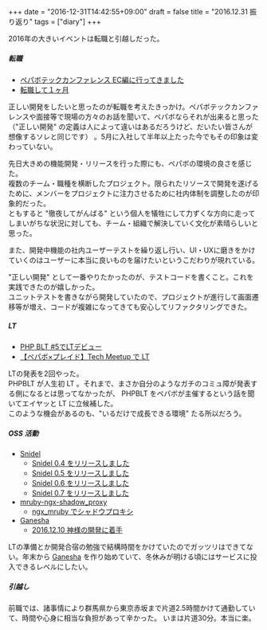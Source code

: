 +++
date = "2016-12-31T14:42:55+09:00"
draft = false
title = "2016.12.31 振り返り"
tags = ["diary"]
+++

2016年の大きいイベントは転職と引越しだった。

<!--more-->

##### 転職

- [ペパボテックカンファレンス EC編に行ってきました](/blog/2015/11/15/pbtech_4/)
- [転職して１ヶ月](/blog/2016/06/18/pepabo/)

正しい開発をしたいと思ったのが転職を考えたきっかけ。ペパボテックカンファレンスや面接等で現場の方々のお話を聞いて、ペパボならそれが出来ると思った（"正しい開発" の定義は人によって違いはあるだろうけど、だいたい皆さんが想像するソレと同じです） 。5月に入社して半年以上たった今でもその印象は変わっていない。

先日大きめの機能開発・リリースを行った際にも、ペパボの環境の良さを感じた。  
複数のチーム・職種を横断したプロジェクト。限られたリソースで開発を遂げるために、メンバーをプロジェクトに注力させるために社内体制を調整したのが印象的だった。  
ともすると "徹夜してがんばる" という個人を犠牲にして力ずくな方向に走ってしまいがちな状況に対しても、チーム・組織で解決していく文化が素晴らしいと思った。

また、開発中機能の社内ユーザーテストを繰り返し行い、UI・UXに磨きをかけていくのはユーザーに本当に良いものを届けたいというこだわりが現れている。

"正しい開発" として一番やりたかったのが、テストコードを書くこと。これを実践できたのが嬉しかった。  
ユニットテストを書きながら開発していたので、プロジェクトが進行して画面遷移等が増え、コードが複雑になってきても安心してリファクタリングできた。

##### LT

- [PHP BLT #5でLTデビュー](/blog/2016/07/20/phpblt5/)
- [【ペパボ×プレイド】Tech Meetup で LT](/blog/2016/10/27/pepabo_plaid_lt/)

LTの発表を2回やった。  
PHPBLT が人生初 LT 。それまで、まさか自分のようなガチのコミュ障が発表する側になるとは思ってなかったが、 PHPBLT をペパボが主催するという話を聞いてエイヤッと LT に立候補した。  
このような機会があるのも、"いるだけで成長できる環境" たる所以だろう。

##### OSS 活動

- [Snidel](https://github.com/ackintosh/snidel)
	- [Snidel 0.4 をリリースしました](/blog/2016/04/04/snidel_0_4_0)
	- [Snidel 0.5 をリリースしました](/blog/2016/04/04/snidel_0_5_0)
	- [Snidel 0.6 をリリースしました](/blog/2016/05/04/snidel_0_6_0)
	- [Snidel 0.7 をリリースしました](/blog/2016/09/09/snidel_0_7_0)
- [mruby-ngx-shadow_proxy](https://github.com/ackintosh/mruby-ngx-shadow_proxy)
	- [ngx_mruby でシャドウプロキシ](/blog/2016/08/05/shadow_proxy-using-ngx_mruby/)
- [Ganesha](https://github.com/ackintosh/ganesha)
	- [2016.12.10 神様の開発に着手](/blog/2016/12/10/2016-12-10/)

LTの準備とか開発合宿の勉強で結構時間をかけていたのでガッツリはできてない。年末から [Ganesha](https://github.com/ackintosh/ganesha) を作り始めていて、冬休みが明ける頃にはサービスに投入できるレベルにしたい。


##### 引越し
前職では、諸事情により群馬県から東京赤坂まで片道2.5時間かけて通勤していて、時間や心身に相当な負担があって辛かった。
いまは片道30分。本当に楽。

